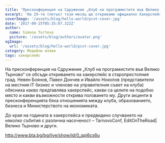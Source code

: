 ```yaml
---
title: 'Пресконференция на Сдружение „Клуб на програмистите във Велико Търново“'
excerpt: 'На 29-ти (петък) този месец ще откриваме официално Хакерспейс Велико Търново – клубното ни място.'
coverImage: '/assets/blog/hello-world/pcvt-cover.jpg'
date: '2017-09-25T05:35:07.322Z'
author:
  name: Simona Turteva
  picture: '/assets/blog/authors/avatar.png'
ogImage:
  url: '/assets/blog/hello-world/pcvt-cover.jpg'
category: Медийни изяви
tags: хакерспейс
---
```


На пресконференция на Сдружение „Клуб на програмистите във Велико Търново“ се обсъди откриването на хакерспейс в старопрестолния град. Невен Боянов, Павел Дончев и Ивайло Ноколов (представители на местния IT бизнес и членове на управителния съвет на клуба) обясниха какво предтавлява хакерспейс, какви са целите на подобно място и какви възможности открива ползването му. Други акценти в пресконференцията бяха отношенията между клуба, образованието, бизнеса и Министерството на икономиката.

До края на годината в хакерспейса е предвидено случването на няколко събития с различна насоченост – TarnovoConf, EditOnTheRoad|Велико Търново и други.

http://www.bta.bg/bg/live/show/id/0_qpj6cs6u
